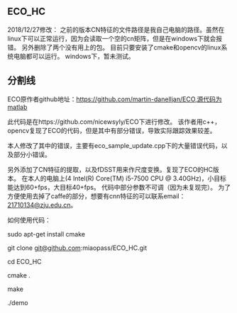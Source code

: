 ECO_HC
-----------------------------------------------------------------------------
2018/12/27修改：
之前的版本CN特征的文件路径是我自己电脑的路径。虽然在linux下可以正常运行，因为会读取一个空的cn矩阵，但是在windows下就会报错。
另外删除了两个没有用上的包。
目前只要安装了cmake和opencv的linux系统电脑都可以运行。
windows下，暂未测试。

分割线
-----------------------------------------------------------------------------
ECO原作者github地址：https://github.com/martin-danelljan/ECO,源代码为matlab

此代码是在https://github.com/nicewsyly/ECO下进行修改。
该作者用c++，opencv复现了ECO的代码，但是其中有部分错误，导致实际跟踪效果较差。

本人修改了其中的错误，主要有eco_sample_update.cpp下的大量错误代码，以及部分小错误。

另外添加了CN特征的提取，以及fDSST用来作尺度变换。复现了ECO的HC版本。
在本人的电脑上(4  Intel(R) Core(TM) i5-7500 CPU @ 3.40GHz)，小目标能达到60+fps，大目标40+fps。
代码中部分参数不可调（因为未复现完）。
为了方便使用去掉了caffe的部分，想要有cnn特征的可以联系email：21710134@zju.edu.cn。

如何使用代码：

sudo apt-get install cmake

git clone git@github.com:miaopass/ECO_HC.git

cd ECO_HC

cmake .

make

./demo



